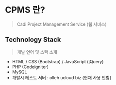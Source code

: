 # CPMS 란?
>Cadi Project Management Service (웹 서비스)

## Technology Stack
> 개발 언어 및 스택 소개
- HTML / CSS (Bootstrap) / JavaScript (jQuery)
- PHP (Codeigniter)
- MySQL
- 개발시 테스트 서버 : olleh ucloud biz (현재 사용 안함)

